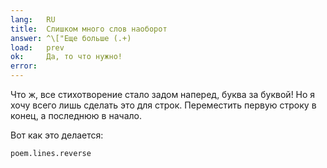 ```yaml
---
lang:   RU
title:  Слишком много слов наоборот
answer: ^\["Еще больше (.+)
load:   prev
ok:     Да, то что нужно!
error:  
---
```


Что ж, все стихотворение стало задом наперед, буква за буквой! Но я хочу всего
лишь сделать это для строк. Переместить первую строку в конец, а последнюю в
начало.

Вот как это делается:

    poem.lines.reverse
